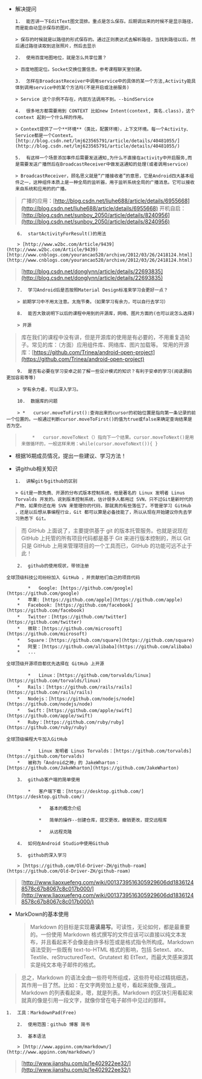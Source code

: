 *   解决提问

        1.  能否讲一下EditText图文混排。重点是怎么保存。后期调出来的时候不是显示路径，而是能自动显示保存的图片。

        > 保存的时候就是以路径的形式保存的。通过正则表达式去解析路径，当找到路径以后，然后通过路径读取到这张照片，然后去显示

        2.  使用百度地图地位，就是怎么共享位置？

        > 百度地图定位。Socket交换位置信息。参考课程聊天室创建。

        3.  怎样在BroadcastReceiver中调用service中的具体的某一个方法,Activity能具体到调用service中的某个方法吗(不是开启或注册服务)

        > Service 这个示例不存在，内部方法调用不到。--bindService

        4.  很多地方都需要用到 CONTEXT 比如new Intent(context, 类名.class)，这个context 起到一个什么样的作用。

        > Context提供了一个**环境**（类比，配置环境），上下文环境。每一个Activity、Service都是一个Context。[http://blog.csdn.net/lmj623565791/article/details/40481055/](http://blog.csdn.net/lmj623565791/article/details/40481055/)

        5.  有这样一个场景添加事件后需要发送通知,为什么不直接在activity中开启服务,而是需要发送广播然后在BroadcastReceiver中做发送通知的处理(或者调用service)

        > BroadcastReceiver，顾名思义就是“广播接收者”的意思，它是Android四大基本组件之一，这种组件本质上是一种全局的监听器，用于监听系统全局的广播消息。它可以接收来自系统和应用的的广播。
> 广播的应用：[http://blog.csdn.net/liuhe688/article/details/6955668](http://blog.csdn.net/liuhe688/article/details/6955668)
> 开机自启：[http://blog.csdn.net/sunboy_2050/article/details/8240956](http://blog.csdn.net/sunboy_2050/article/details/8240956)

        6.  startActivityForResult()的用法

        > [http://www.w2bc.com/Article/9439](http://www.w2bc.com/Article/9439) [http://www.cnblogs.com/yourancao520/archive/2012/03/26/2418124.html](http://www.cnblogs.com/yourancao520/archive/2012/03/26/2418124.html)
> [http://blog.csdn.net/donglynn/article/details/22693835](http://blog.csdn.net/donglynn/article/details/22693835)

        7.  学习Android后是否按照Material Design标准来学习会更好一点？

        > 前期学习中不用太注意。太拖节奏。（如果学习有余力，可以自行去学习）

        8.  能否大致说明下以后的课程中用到的开源库，网络、图片方面的(也可以说怎么选择)

        > 开源
> 库在我们的课程中没有讲，但是开源库的使用是有必要的，不用重复造轮子。常见的库：（方面）应用组件库、网络库、图片加载等。
> 常用的开源库：[https://github.com/Trinea/android-open-project](https://github.com/Trinea/android-open-project)

        9.  是否有必要在学习安卓之前了解一些设计模式的知识？有利于安卓的学习(阅读源码更加容易等等)

        > 学有余力者，可以深入学习。

        10.  数据库的问题

        > *   cursor.moveToFirst():查询出来的cursor的初始位置是指向第一条记录的前一个位置的。一般通过判断cursor.moveToFirst()的值为true或false来确定查询结果是否为空。
>         *   cursor.moveToNext（）指向下一个结果。cursor.moveToNext()是用来做循环的，一般这样来用：while(cursor.moveToNext()){ }

*   根据16期成员情况，提出一些建议、学习方法！

*   讲github相关知识

        1.  讲解git与github的区别

        > Git是一款免费、开源的分布式版本控制系统，他是著名的 Linux 发明者 Linus Torvalds 开发的。说到版本控制系统，估计很多人都用过 SVN，只不过Git是新时代的产物，如果你还在用 SVN 来管理你的代码，那就真的有些落伍了。不管是学习 GitHub ，还是以后想从事编程行业，Git 都可以算是必备技能了，所以从现在开始建议你先去学习熟悉下 Git。
> 而 GitHub 上面说了，主要提供基于 git 的版本托管服务。也就是说现在 GitHub 上托管的所有项目代码都是基于 Git 来进行版本控制的，所以 Git 只是 GitHub 上用来管理项目的一个工具而已，GitHub 的功能可远不止于此！

        2.  github的使用现状，带领注册

    全球顶级科技公司纷纷加入 GitHub ，并贡献他们自己的项目代码

            *   Google: [https://github.com/google](https://github.com/google)
        *   苹果: [https://github.com/apple](https://github.com/apple)
        *   Facebook: [https://github.com/facebook](https://github.com/facebook)
        *   Twitter：[https://github.com/twitter](https://github.com/twitter)
        *   微软：[https://github.com/microsoft](https://github.com/microsoft)
        *   Square：[https://github.com/square](https://github.com/square)
        *   阿里：[https://github.com/alibaba](https://github.com/alibaba)
        *   ...

    全球顶级开源项目都优先选择在 GitHub 上开源

            *   Linux：[https://github.com/torvalds/linux](https://github.com/torvalds/linux)
        *   Rails：[https://github.com/rails/rails](https://github.com/rails/rails)
        *   Nodejs：[https://github.com/nodejs/node](https://github.com/nodejs/node)
        *   Swift：[https://github.com/apple/swift](https://github.com/apple/swift)
        *   Ruby：[https://github.com/ruby/ruby](https://github.com/ruby/ruby)

    全球顶级编程大牛加入GitHub

            *   Linux 发明者 Linus Torvalds：[https://github.com/torvalds](https://github.com/torvalds)
        *   被称为「Android之神」的 JakeWharton：[https://github.com/JakeWharton](https://github.com/JakeWharton)

        3.  github客户端的简单使用

            *   客户端下载：[https://desktop.github.com/](https://desktop.github.com/)

                *   基本的概念介绍

                *   简单的操作--创建仓库，提交更改，撤销更改，提交远程库

                *   从远程克隆

        4.  如何在Android Studio中使用Github

        5.  github的深入学习

        > [https://github.com/Old-Driver-ZH/github-roam](https://github.com/Old-Driver-ZH/github-roam)
> [http://www.liaoxuefeng.com/wiki/0013739516305929606dd18361248578c67b8067c8c017b000/](http://www.liaoxuefeng.com/wiki/0013739516305929606dd18361248578c67b8067c8c017b000/)

*   MarkDown的基本使用
    > Markdown 的目标是实现**易读易写**。可读性，无论如何，都是最重要的。一份使用 Markdown 格式撰写的文件应该可以直接以纯文本发布，并且看起来不会像是由许多标签或是格式指令所构成。Markdown 语法受到一些既有 text-to-HTML 格式的影响，包括 Setext、atx、Textile、reStructuredText、Grutatext 和 EtText，而最大灵感来源其实是纯文本电子邮件的格式。
> 总之，Markdown 的语法全由一些符号所组成，这些符号经过精挑细选，其作用一目了然。比如：在文字两旁加上星号，看起来就像_强调_。Markdown 的列表看起来，嗯，就是列表。Markdown 的区块引用看起来就真的像是引用一段文字，就像你曾在电子邮件中见过的那样。

    1.  工具：MarkdownPad(Free)

        2.  使用范围：github 博客 简书

        3.  基本语法

        > [http://www.appinn.com/markdown/](http://www.appinn.com/markdown/)
> [http://www.jianshu.com/p/1e402922ee32/](http://www.jianshu.com/p/1e402922ee32/)